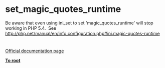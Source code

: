 # set_magic_quotes_runtime





Be aware that even using ini_set to set &apos;magic_quotes_runtime&apos; will stop working in PHP 5.4.&#xA0; See http://php.net/manual/en/info.configuration.php#ini.magic-quotes-runtime

  

#

[Official documentation page](https://www.php.net/manual/en/function.set-magic-quotes-runtime.php)

**[To root](/README.md)**